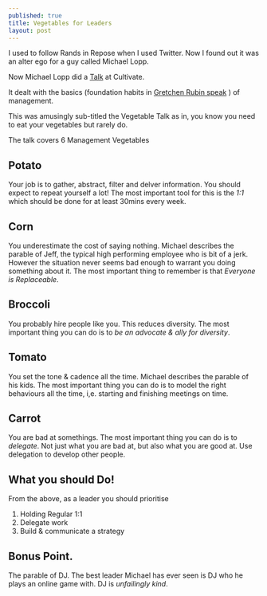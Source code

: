 ```yaml
---
published: true
title: Vegetables for Leaders
layout: post
---
```

I used to follow Rands in Repose when I used Twitter. Now I found out it was an alter ego for a guy called Michael Lopp.

Now Michael Lopp did a [Talk](https://player.oreilly.com/videos/9781491937204) at Cultivate.

It dealt with the basics (foundation habits in [Gretchen Rubin speak](https://gretchenrubin.com/books/before-after/before-after/) ) of management.

This was amusingly sub-titled the Vegetable Talk as in, you know you need to eat your vegetables but rarely do.

The talk covers 6 Management Vegetables

## Potato
Your job is to gather, abstract, filter and delver information. You should expect to repeat yourself a lot!
The most important tool for this is the _1:1_ which should be done for at least 30mins every week.

## Corn
You underestimate the cost of saying nothing. 
Michael describes the parable of Jeff, the typical high performing employee who is bit of a jerk. 
However the situation never seems bad enough to warrant you doing something about it.
The most important thing to remember is that _Everyone is Replaceable_.

## Broccoli
You probably hire people like you. This reduces diversity.
The most important thing you can do is to _be an advocate & ally for diversity_.

## Tomato
You set the tone & cadence all the time. 
Michael describes the parable of his kids.
The most important thing you can do is to model the right behaviours all the time, i,e. starting and finishing meetings on time.

## Carrot
You are bad at somethings.
The most important thing you can do is to _delegate_. Not just what you are bad at, but also what you are good at. Use delegation to develop other people.

## What you should Do!
From the above, as a leader you should prioritise
1. Holding Regular 1:1
2. Delegate work
3. Build & communicate a strategy

## Bonus Point.
The parable of DJ. The best leader Michael has ever seen is DJ who he plays an online game with. 
DJ is _unfailingly kind_. 